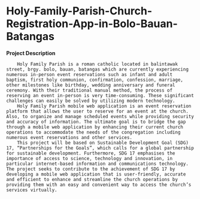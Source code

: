 # Holy-Family-Parish-Church-Registration-App-in-Bolo-Bauan-Batangas

**Project Description**

        Holy Family Parish is a roman catholic located in balintawak street, brgy. bolo, bauan, batangas which are currently experiencing numerous in-person event reservations such as infant and adult baptism, first holy communion, confirmation, confession, marriage, other milestones like birthday, wedding anniversary and funeral ceremony. With their traditional manual method, the process of reserving an event in-person is very time-consuming. These significant challenges can easily be solved by utilizing modern technology.  
        Holy Family Parish mobile web application is an event reservation platform that allows the user to reserve for an event at the church. Also, to organize and manage scheduled events while providing security and accuracy of information. The ultimate goal is to bridge the gap through a mobile web application by enhancing their current church operations to accommodate the needs of the congregation including numerous event reservations and other services.
        This project will be based on Sustainable Development Goal (SDG) 17, “Partnerships for the Goals”, which calls for a global partnership for sustainable development. Furthermore, SDG 17 emphasises the importance of access to science, technology and innovation, in particular internet-based information and communications technology. The project seeks to contribute to the achievement of SDG 17 by developing a mobile web application that is user-friendly, accurate and efficient to enhance and streamline the church operations by providing them with an easy and convenient way to access the church’s services virtually.
